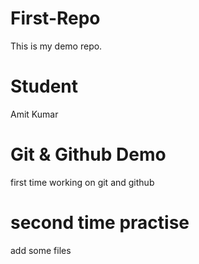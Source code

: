 # First-Repo

This is my demo repo.

# Student

Amit Kumar

# Git & Github Demo

first time working on git and github

# second time practise

add some files
